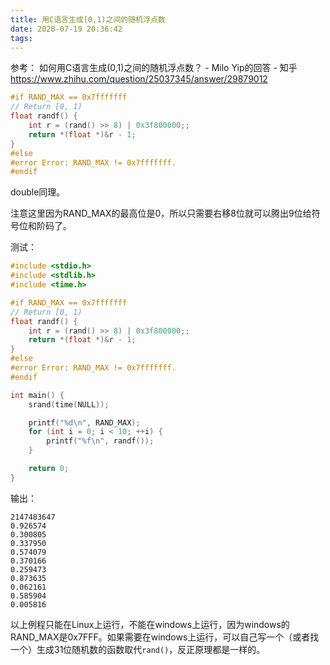 ```yaml
---
title: 用C语言生成[0,1)之间的随机浮点数
date: 2020-07-19 20:36:42
tags:
---
```


参考：
如何用C语言生成(0,1)之间的随机浮点数？ - Milo Yip的回答 - 知乎
<https://www.zhihu.com/question/25037345/answer/29879012>

```c
#if RAND_MAX == 0x7fffffff
// Return [0, 1)
float randf() {
	int r = (rand() >> 8) | 0x3f800000;;
	return *(float *)&r - 1;
}
#else
#error Error: RAND_MAX != 0x7fffffff.
#endif
```
double同理。

注意这里因为RAND_MAX的最高位是0，所以只需要右移8位就可以腾出9位给符号位和阶码了。

测试：
```c
#include <stdio.h>
#include <stdlib.h>
#include <time.h>

#if RAND_MAX == 0x7fffffff
// Return [0, 1)
float randf() {
	int r = (rand() >> 8) | 0x3f800000;;
	return *(float *)&r - 1;
}
#else
#error Error: RAND_MAX != 0x7fffffff.
#endif

int main() {
	srand(time(NULL));

	printf("%d\n", RAND_MAX);
	for (int i = 0; i < 10; ++i) {
		printf("%f\n", randf());
	}

	return 0;
}
```
输出：
```
2147483647
0.926574
0.300805
0.337950
0.574079
0.370166
0.259473
0.873635
0.062161
0.585904
0.005816
```

以上例程只能在Linux上运行，不能在windows上运行，因为windows的RAND_MAX是0x7FFF。如果需要在windows上运行，可以自己写一个（或者找一个）生成31位随机数的函数取代`rand()`，反正原理都是一样的。
